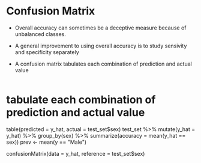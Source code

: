 # Confusion Matrix
* Overall accuracy can sometimes be a deceptive measure because of unbalanced classes.
* A general improvement to using overall accuracy is to study sensivity and specificity separately
* A confusion matrix tabulates each combination of prediction and actual value
  
  ```r
# tabulate each combination of prediction and actual value
table(predicted = y_hat, actual = test_set$sex)
test_set %>% 
  mutate(y_hat = y_hat) %>%
  group_by(sex) %>% 
  summarize(accuracy = mean(y_hat == sex))
prev <- mean(y == "Male")

confusionMatrix(data = y_hat, reference = test_set$sex)
  ```
